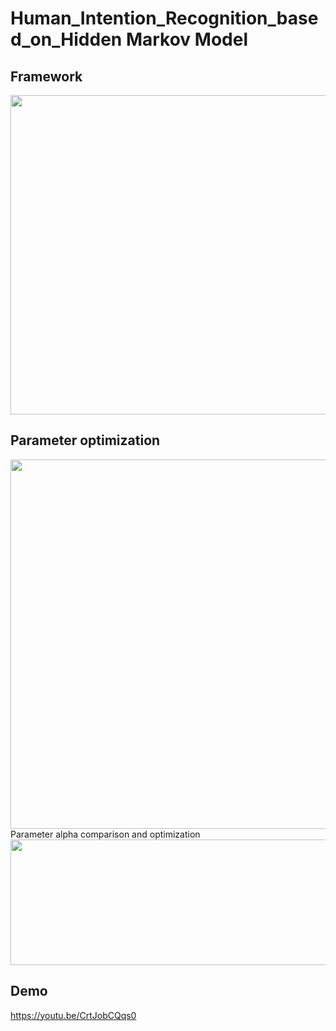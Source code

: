 # Human_Intention_Recognition_based_on_Hidden Markov Model

## Framework
<div align=center><img width="781" height="511" src="https://github.com/Make0930/Human_Intent_Recognition_Project/blob/master/IMG/Framework.png"/></div>

## Parameter optimization
<div align=center><img width="781" height="591" src="https://github.com/Make0930/Human_Intent_Recognition_Project/blob/master/IMG/Parameter_a_Compare.jpg"/></div>
                                                                Parameter alpha comparison and optimization

<div align=center><img width="781" height="201" src="https://github.com/Make0930/Human_Intent_Recognition_Project/blob/master/IMG/Parameter_beta_Compare.jpg"/></div>


## Demo
https://youtu.be/CrtJobCQqs0
